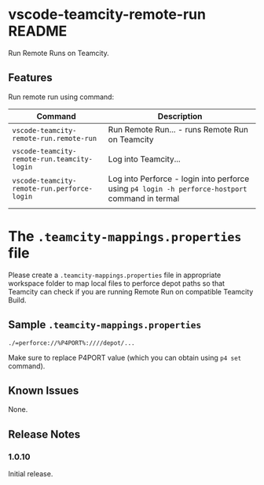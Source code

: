 # vscode-teamcity-remote-run README

Run Remote Runs on Teamcity.

## Features

Run remote run using command:

|Command|Description|
|-|-|
|```vscode-teamcity-remote-run.remote-run```|Run Remote Run... - runs Remote Run on Teamcity|
|```vscode-teamcity-remote-run.teamcity-login```|Log into Teamcity...|
|```vscode-teamcity-remote-run.perforce-login```|Log into Perforce - login into perforce using ```p4 login -h perforce-hostport``` command in termal|
|||

# The ```.teamcity-mappings.properties``` file

Please create a ```.teamcity-mappings.properties``` file in appropriate workspace folder to map local files to perforce depot paths so that Teamcity can check if you are running Remote Run on compatible Teamcity Build.
## Sample ```.teamcity-mappings.properties```

```
./=perforce://%P4PORT%:////depot/...
```

Make sure to replace P4PORT value (which you can obtain using ```p4 set``` command).

## Known Issues

None.

## Release Notes

### 1.0.10

Initial release.
